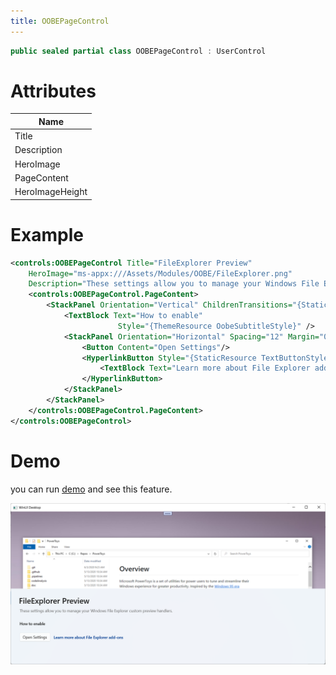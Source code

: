 ```yaml
---
title: OOBEPageControl
---
```


```cs
public sealed partial class OOBEPageControl : UserControl
```

# Attributes

| Name |
|-|
|Title|
|Description|
|HeroImage|
|PageContent|
|HeroImageHeight|

# Example

```xml
<controls:OOBEPageControl Title="FileExplorer Preview"
    HeroImage="ms-appx:///Assets/Modules/OOBE/FileExplorer.png"
    Description="These settings allow you to manage your Windows File Explorer custom preview handlers.">
    <controls:OOBEPageControl.PageContent>
        <StackPanel Orientation="Vertical" ChildrenTransitions="{StaticResource SettingsCardsAnimations}">
            <TextBlock Text="How to enable"
                        Style="{ThemeResource OobeSubtitleStyle}" />
            <StackPanel Orientation="Horizontal" Spacing="12" Margin="0,24,0,0">
                <Button Content="Open Settings"/>
                <HyperlinkButton Style="{StaticResource TextButtonStyle}">
                    <TextBlock Text="Learn more about File Explorer add-ons" TextWrapping="Wrap" />
                </HyperlinkButton>
            </StackPanel>
        </StackPanel>
    </controls:OOBEPageControl.PageContent>
</controls:OOBEPageControl>
```

# Demo
you can run [demo](https://github.com/ghost1372/SettingsUI) and see this feature.

![SettingsUI](https://raw.githubusercontent.com/ghost1372/Resources/main/SettingsUI/Samples/OOBEPageControl.png)
